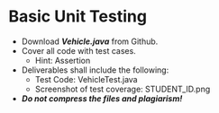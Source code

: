 # Basic Unit Testing

- Download ***Vehicle.java*** from Github.
- Cover all code with test cases.
  - Hint: Assertion
- Deliverables shall include the following:
  - Test Code: VehicleTest.java
  - Screenshot of test coverage: STUDENT_ID.png
- ***Do not compress the files and plagiarism!***